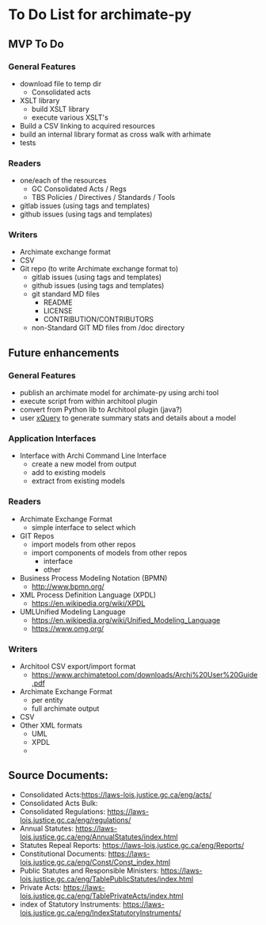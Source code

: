 # To Do List for archimate-py

## MVP To Do
### General Features
* download file to temp dir
   * Consolidated acts
* XSLT library
    * build XSLT library
    * execute various XSLT's
* Build a CSV linking to acquired resources
* build an internal library format as cross walk with arhimate
* tests

### Readers
* one/each of the resources
    * GC Consolidated Acts / Regs
    * TBS Policies / Directives / Standards / Tools
* gitlab issues (using tags and templates)
* github issues (using tags and templates)

### Writers
* Archimate exchange format
* CSV
* Git repo (to write Archimate exchange format to)
    * gitlab issues (using tags and templates)
    * github issues (using tags and templates)
    * git standard MD files
        * README
        * LICENSE
        * CONTRIBUTION/CONTRIBUTORS
    * non-Standard GIT MD files from /doc directory

## Future enhancements

### General Features
* publish an archimate model for archimate-py using archi tool
* execute script from within architool plugin
* convert from Python lib to Architool plugin (java?)
* user [xQuery](https://www.w3schools.com/xml/xquery_intro.asp) to generate summary stats and details about a model

### Application Interfaces
* Interface with Archi Command Line Interface
  * create a new model from output
  * add to existing models
  * extract from existing models


### Readers
* Archimate Exchange Format
    * simple interface to select which
* GIT Repos
    * import models from other repos
    * import components of models from other repos
        * interface
        * other
* Business Process Modeling Notation (BPMN)
    * http://www.bpmn.org/
* XML Process Definition Language (XPDL)
    * https://en.wikipedia.org/wiki/XPDL
* UMLUnified Modeling Language
    * https://en.wikipedia.org/wiki/Unified_Modeling_Language
    * https://www.omg.org/
### Writers
* Architool CSV export/import format
    * https://www.archimatetool.com/downloads/Archi%20User%20Guide.pdf
* Archimate Exchange Format
    * per entity
    * full archimate output
* CSV
* Other XML formats
    * UML
    * XPDL
    *


##  Source Documents:
* Consolidated Acts:https://laws-lois.justice.gc.ca/eng/acts/
* Consolidated Acts Bulk:
* Consolidated Regulations: https://laws-lois.justice.gc.ca/eng/regulations/
* Annual Statutes: https://laws-lois.justice.gc.ca/eng/AnnualStatutes/index.html
* Statutes Repeal Reports: https://laws-lois.justice.gc.ca/eng/Reports/
* Constitutional Documents: https://laws-lois.justice.gc.ca/eng/Const/Const_index.html
* Public Statutes and Responsible Ministers: https://laws-lois.justice.gc.ca/eng/TablePublicStatutes/index.html
* Private Acts: https://laws-lois.justice.gc.ca/eng/TablePrivateActs/index.html
* index of Statutory Instruments: https://laws-lois.justice.gc.ca/eng/IndexStatutoryInstruments/
